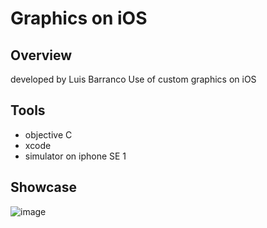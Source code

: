 # Graphics on iOS
## Overview
developed by Luis Barranco
Use of custom graphics on iOS
## Tools
- objective C
- xcode
- simulator on iphone SE 1
## Showcase
![image](https://github.com/user-attachments/assets/ce983939-3b92-4480-8d5e-91387787fd8f)
